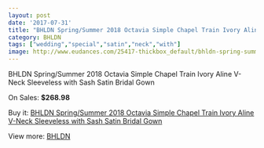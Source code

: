 ```yaml
---
layout: post
date: '2017-07-31'
title: "BHLDN Spring/Summer 2018 Octavia Simple Chapel Train Ivory Aline V-Neck Sleeveless with Sash Satin Bridal Gown"
category: BHLDN
tags: ["wedding","special","satin","neck","with"]
image: http://www.eudances.com/25417-thickbox_default/bhldn-spring-summer-2018-octavia-simple-chapel-train-ivory-aline-v-neck-sleeveless-with-sash-satin-bridal-gown.jpg
---
```

BHLDN Spring/Summer 2018 Octavia Simple Chapel Train Ivory Aline V-Neck Sleeveless with Sash Satin Bridal Gown

On Sales: **$268.98**
<a href="https://www.eudances.com/en/bhldn/8434-bhldn-spring-summer-2018-octavia-simple-chapel-train-ivory-aline-v-neck-sleeveless-with-sash-satin-bridal-gown.html"><amp-img layout="responsive" width="600" height="600" src="//www.eudances.com/25417-thickbox_default/bhldn-spring-summer-2018-octavia-simple-chapel-train-ivory-aline-v-neck-sleeveless-with-sash-satin-bridal-gown.jpg" alt="BHLDN Spring/Summer 2018 Octavia Simple Chapel Train Ivory Aline V-Neck Sleeveless with Sash Satin Bridal Gown 0" /></a>
<a href="https://www.eudances.com/en/bhldn/8434-bhldn-spring-summer-2018-octavia-simple-chapel-train-ivory-aline-v-neck-sleeveless-with-sash-satin-bridal-gown.html"><amp-img layout="responsive" width="600" height="600" src="//www.eudances.com/25422-thickbox_default/bhldn-spring-summer-2018-octavia-simple-chapel-train-ivory-aline-v-neck-sleeveless-with-sash-satin-bridal-gown.jpg" alt="BHLDN Spring/Summer 2018 Octavia Simple Chapel Train Ivory Aline V-Neck Sleeveless with Sash Satin Bridal Gown 1" /></a>
<a href="https://www.eudances.com/en/bhldn/8434-bhldn-spring-summer-2018-octavia-simple-chapel-train-ivory-aline-v-neck-sleeveless-with-sash-satin-bridal-gown.html"><amp-img layout="responsive" width="600" height="600" src="//www.eudances.com/25421-thickbox_default/bhldn-spring-summer-2018-octavia-simple-chapel-train-ivory-aline-v-neck-sleeveless-with-sash-satin-bridal-gown.jpg" alt="BHLDN Spring/Summer 2018 Octavia Simple Chapel Train Ivory Aline V-Neck Sleeveless with Sash Satin Bridal Gown 2" /></a>
<a href="https://www.eudances.com/en/bhldn/8434-bhldn-spring-summer-2018-octavia-simple-chapel-train-ivory-aline-v-neck-sleeveless-with-sash-satin-bridal-gown.html"><amp-img layout="responsive" width="600" height="600" src="//www.eudances.com/25420-thickbox_default/bhldn-spring-summer-2018-octavia-simple-chapel-train-ivory-aline-v-neck-sleeveless-with-sash-satin-bridal-gown.jpg" alt="BHLDN Spring/Summer 2018 Octavia Simple Chapel Train Ivory Aline V-Neck Sleeveless with Sash Satin Bridal Gown 3" /></a>
<a href="https://www.eudances.com/en/bhldn/8434-bhldn-spring-summer-2018-octavia-simple-chapel-train-ivory-aline-v-neck-sleeveless-with-sash-satin-bridal-gown.html"><amp-img layout="responsive" width="600" height="600" src="//www.eudances.com/25419-thickbox_default/bhldn-spring-summer-2018-octavia-simple-chapel-train-ivory-aline-v-neck-sleeveless-with-sash-satin-bridal-gown.jpg" alt="BHLDN Spring/Summer 2018 Octavia Simple Chapel Train Ivory Aline V-Neck Sleeveless with Sash Satin Bridal Gown 4" /></a>
<a href="https://www.eudances.com/en/bhldn/8434-bhldn-spring-summer-2018-octavia-simple-chapel-train-ivory-aline-v-neck-sleeveless-with-sash-satin-bridal-gown.html"><amp-img layout="responsive" width="600" height="600" src="//www.eudances.com/25418-thickbox_default/bhldn-spring-summer-2018-octavia-simple-chapel-train-ivory-aline-v-neck-sleeveless-with-sash-satin-bridal-gown.jpg" alt="BHLDN Spring/Summer 2018 Octavia Simple Chapel Train Ivory Aline V-Neck Sleeveless with Sash Satin Bridal Gown 5" /></a>

Buy it: [BHLDN Spring/Summer 2018 Octavia Simple Chapel Train Ivory Aline V-Neck Sleeveless with Sash Satin Bridal Gown](https://www.eudances.com/en/bhldn/8434-bhldn-spring-summer-2018-octavia-simple-chapel-train-ivory-aline-v-neck-sleeveless-with-sash-satin-bridal-gown.html "BHLDN Spring/Summer 2018 Octavia Simple Chapel Train Ivory Aline V-Neck Sleeveless with Sash Satin Bridal Gown")

View more: [BHLDN](https://www.eudances.com/en/124-bhldn "BHLDN")